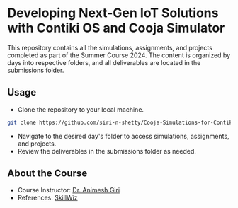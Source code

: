 # Developing Next-Gen IoT Solutions with Contiki OS and Cooja Simulator

This repository contains all the simulations, assignments, and projects completed as part of the Summer Course 2024. The content is organized by days into respective folders, and all deliverables are located in the submissions folder.

## Usage 

* Clone the repository to your local machine.
```sh
git clone https://github.com/siri-n-shetty/Cooja-Simulations-for-Contiki-OS.git
```
* Navigate to the desired day's folder to access simulations, assignments, and projects.
* Review the deliverables in the submissions folder as needed.

## About the Course

* Course Instructor: [Dr. Animesh Giri](https://staff.pes.edu/nm1380/)
* References: [SkillWiz](https://www.youtube.com/@Animesh_Giri)
